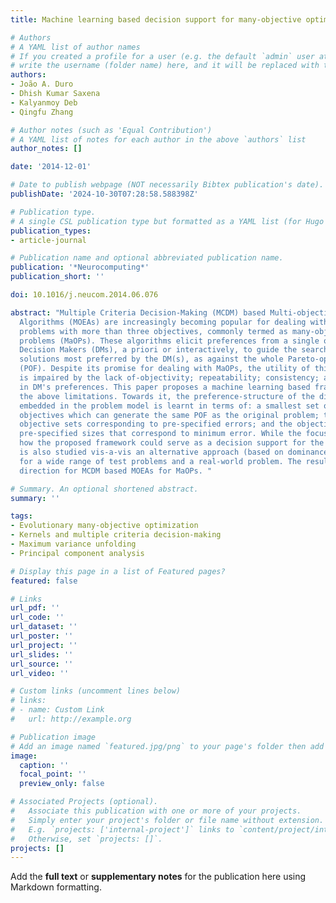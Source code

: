 ```yaml
---
title: Machine learning based decision support for many-objective optimization problems

# Authors
# A YAML list of author names
# If you created a profile for a user (e.g. the default `admin` user at `content/authors/admin/`), 
# write the username (folder name) here, and it will be replaced with their full name and linked to their profile.
authors:
- João A. Duro
- Dhish Kumar Saxena
- Kalyanmoy Deb
- Qingfu Zhang

# Author notes (such as 'Equal Contribution')
# A YAML list of notes for each author in the above `authors` list
author_notes: []

date: '2014-12-01'

# Date to publish webpage (NOT necessarily Bibtex publication's date).
publishDate: '2024-10-30T07:28:58.588398Z'

# Publication type.
# A single CSL publication type but formatted as a YAML list (for Hugo requirements).
publication_types:
- article-journal

# Publication name and optional abbreviated publication name.
publication: '*Neurocomputing*'
publication_short: ''

doi: 10.1016/j.neucom.2014.06.076

abstract: "Multiple Criteria Decision-Making (MCDM) based Multi-objective Evolutionary
  Algorithms (MOEAs) are increasingly becoming popular for dealing with optimization
  problems with more than three objectives, commonly termed as many-objective optimization
  problems (MaOPs). These algorithms elicit preferences from a single or multiple
  Decision Makers (DMs), a priori or interactively, to guide the search towards the
  solutions most preferred by the DM(s), as against the whole Pareto-optimal Front
  (POF). Despite its promise for dealing with MaOPs, the utility of this approach
  is impaired by the lack of-objectivity; repeatability; consistency; and coherence
  in DM's preferences. This paper proposes a machine learning based framework to counter
  the above limitations. Towards it, the preference-structure of the different objectives
  embedded in the problem model is learnt in terms of: a smallest set of conflicting
  objectives which can generate the same POF as the original problem; the smallest
  objective sets corresponding to pre-specified errors; and the objective sets of
  pre-specified sizes that correspond to minimum error. While the focus is on demonstrating
  how the proposed framework could serve as a decision support for the DM, its performance
  is also studied vis-a-vis an alternative approach (based on dominance relation preservation),
  for a wide range of test problems and a real-world problem. The results mark a new
  direction for MCDM based MOEAs for MaOPs. "

# Summary. An optional shortened abstract.
summary: ''

tags:
- Evolutionary many-objective optimization
- Kernels and multiple criteria decision-making
- Maximum variance unfolding
- Principal component analysis

# Display this page in a list of Featured pages?
featured: false

# Links
url_pdf: ''
url_code: ''
url_dataset: ''
url_poster: ''
url_project: ''
url_slides: ''
url_source: ''
url_video: ''

# Custom links (uncomment lines below)
# links:
# - name: Custom Link
#   url: http://example.org

# Publication image
# Add an image named `featured.jpg/png` to your page's folder then add a caption below.
image:
  caption: ''
  focal_point: ''
  preview_only: false

# Associated Projects (optional).
#   Associate this publication with one or more of your projects.
#   Simply enter your project's folder or file name without extension.
#   E.g. `projects: ['internal-project']` links to `content/project/internal-project/index.md`.
#   Otherwise, set `projects: []`.
projects: []
---
```


Add the **full text** or **supplementary notes** for the publication here using Markdown formatting.
